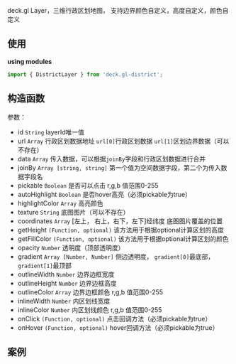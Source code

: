 

<!-- ---
title: 快速开始
order: 4
--- -->

deck.gl Layer，三维行政区划地图， 支持边界颜色自定义，高度自定义，颜色自定义

## 使用
**using modules**

```javascript
import { DistrictLayer } from 'deck.gl-district';
```

## 构造函数

参数：
- id `String` layerId唯一值
- url `Array` 行政区划数据地址 `url[0]`行政区划数据 `url[1]`区划边界数据（可以不存在）
- data `Array` 传入数据，可以根据`joinBy`字段和行政区划数据进行合并
- joinBy `Array [string, string]` 第一个值为空间数据字段，第二个为传入数据字段名
- pickable `Boolean` 是否可以点击 r,g,b 值范围0-255
- autoHighlight `Boolean` 是否hover高亮（必须pickable为true）
- highlightColor `Array` 高亮颜色
- texture `String` 底图图片（可以不存在）
- coordinates `Array` [左上， 右上，右下，左下]经纬度  底图图片覆盖的位置 
- getHeight `(Function, optional)` 该方法用于根据optional计算区划的高度
- getFillColor `(Function, optional)` 该方法用于根据optional计算区划的颜色
- opacity `Number` 透明度（顶部透明度）
- gradient `Array [Number, Number]` 侧边透明度， `gradient[0]`最底部，`gradient[1]`最顶部 
- outlineWidth `Number` 边界边框宽度
- outlineHeight `Number` 边界边框高度
- outlineColor `Array` 边界边框颜色 r,g,b 值范围0-255
- inlineWidth `Number` 内区划线宽度
- inlineColor `Number` 内区划线颜色 r,g,b 值范围0-255
- onClick `(Function, optional)` 点击回调方法（必须pickable为true）
- onHover `(Function, optional)` hover回调方法（必须pickable为true）


## 案例
<code src="./examples2/index.jsx">